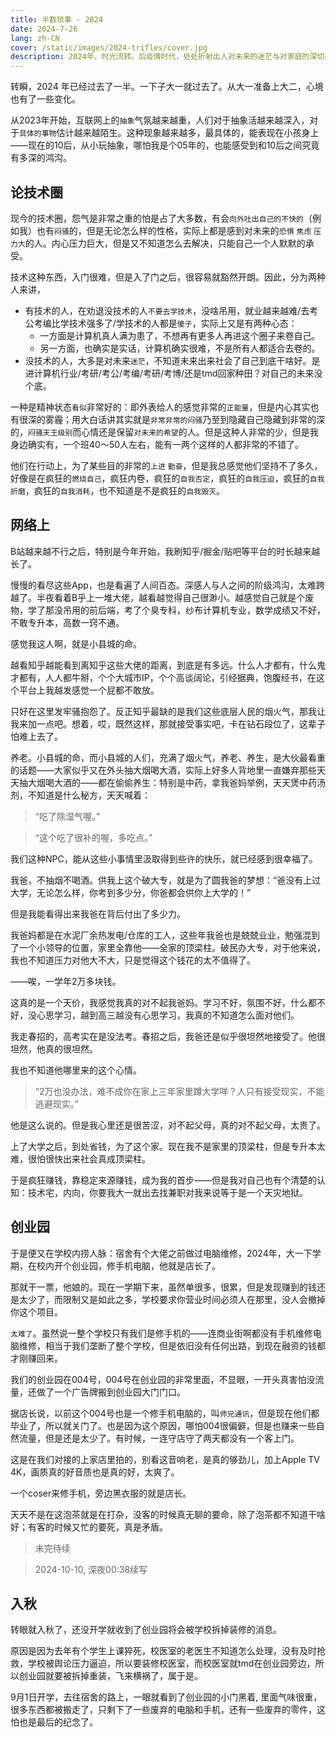 ```yaml
---
title: 半数琐事 - 2024
date: 2024-7-26
lang: zh-CN
cover: /static/images/2024-trifles/cover.jpg
description: 2024年，时光流转。后疫情时代，处处折射出人对未来的迷茫与对家庭的深切感悟。生活在琐碎中展现出沉重与思索，平凡却不失深刻。
---
```


转瞬，2024 年已经过去了一半。一下子大一就过去了。从大一准备上大二，心境也有了一些变化。

从2023年开始，互联网上的`抽象`气氛越来越重，人们对于抽象活越来越深入，对于`具体的事物`估计越来越陌生。这种现象越来越多，最具体的，能表现在小孩身上——现在的10后，从小玩抽象，哪怕我是个05年的，也能感受到和10后之间究竟有多深的鸿沟。

## 论技术圈

现今的技术圈，怨气是非常之重的怕是占了大多数，有会`向外吐出自己的不快的`（例如我）也有`闷骚`的，但是无论怎么样的性格，实际上都是感到对未来的`恐惧` `焦虑` `压力大`的人。内心压力巨大，但是又不知道怎么去解决，只能自己一个人默默的承受。

技术这种东西，入门很难，但是入了门之后，很容易就豁然开朗。因此，分为两种人来讲，

- 有技术的人，在劝退没技术的人`不要去学技术`，没啥吊用，就业越来越难/去考公考编比学技术强多了/学技术的人都是`傻子`，实际上又是有两种心态：
  - 一方面是计算机真人满为患了，不想再有更多人再进这个圈子来卷自己。
  - 另一方面，也确实是实话，计算机确实很难，不是所有人都适合去卷的。
- 没技术的人，大多是对未来`迷茫`，不知道未来出来社会了自己到底干啥好。是进计算机行业/考研/考公/考编/考研/考博/还是tmd回家种田？对自己的未来没个底。

一种是精神状态`看似`非常好的：即外表给人的感觉非常的`正能量`，但是内心其实也有很深的雾霾；用大白话讲其实就是`非常非常的闷骚`乃至到隐藏自己隐藏到非常的深的，`闷骚天王级别`而心情还是保留`对未来的希望`的人。但是这种人非常的少，但是我身边确实有，一个班40～50人左右，能有一两个这样的人都非常的不错了。

他们在行动上，为了某些目的非常的`上进` `勤奋`，但是我总感觉他们坚持不了多久，好像是在疯狂的`燃烧自己`，疯狂内卷，疯狂的`自我否定`，疯狂的`自我压迫`，疯狂的`自我折磨`，疯狂的`自我消耗`，也不知道是不是疯狂的`自我毁灭`。

## 网络上

B站越来越不行之后，特别是今年开始，我刷知乎/掘金/贴吧等平台的时长越来越长了。

慢慢的看尽这些App，也是看遍了人间百态。深感人与人之间的阶级鸿沟，太难跨越了。半夜看着B乎上一堆大佬，越看越觉得自己很渺小。越感觉自己就是个废物，学了那没吊用的前后端，考了个臭专科，纱布计算机专业，数学成绩又不好，不敢专升本，高数一窍不通。

感觉我这人啊，就是小县城的命。

越看知乎越能看到离知乎这些大佬的距离，到底是有多远。什么人才都有，什么鬼才都有，人人都牛掰，个个大城市IP，个个高谈阔论，引经据典，饱腹经书，在这个平台上我越发感觉一个屁都不敢放。

只好在这里发牢骚抱怨了。反正知乎最缺的是我们这些底层人民的烟火气，那我让我来加一点吧。想着，哎，既然这样，那就接受事实吧，卡在钻石段位了，这辈子怕难上去了。

养老。小县城的命，而小县城的人们，充满了烟火气，养老、养生，是大伙最看重的话题——大家似乎又在外头抽大烟喝大酒，实际上好多人背地里一直嫌弃那些天天抽大烟喝大酒的——都在偷偷养生：特别是中药，拿我爸妈举例，天天煲中药汤剂，不知道是什么秘方，天天喊着：

> “吃了除湿气喔。”

> “这个吃了很补的喔，多吃点。”

我们这种NPC，能从这些小事情里汲取得到些许的快乐，就已经感到很幸福了。

我爸，不抽烟不喝酒。供我上这个破大专，就是为了圆我爸的梦想：“爸没有上过大学，无论怎么样，你考到多少分，你爸都会供你上大学的！”

但是我能看得出来我爸在背后付出了多少力。

我爸妈都是在水泥厂余热发电/仓库的工人，这些年我爸也是兢兢业业，勉强混到了一个小领导的位置，家里全靠他——全家的顶梁柱。破民办大专，对于他来说，我也不知道压力对他大不大，只是觉得这个钱花的太不值得了。

——唉，一学年2万多块钱。

这真的是一个天价，我感觉我真的对不起我爸妈。学习不好，氛围不好，什么都不好，没心思学习，越到高三越没有心思学习，我真的不知道怎么面对他们。

我走春招的，高考实在是没法考。春招之后，我爸还是似乎很坦然地接受了。他很坦然，他真的很坦然。

我也不知道他哪里来的这个心情。

> “2万也没办法，难不成你在家上三年家里蹲大学咩？人只有接受现实，不能逃避现实。”

他是这么说的。但是我心里还是很苦涩，对不起父母，真的对不起父母，太贵了。

上了大学之后，到处省钱，为了这个家。现在我不是家里的顶梁柱，但是专升本太难，很怕很快出来社会真成顶梁柱。

于是疯狂赚钱，靠稳定来源赚钱，成为我的首步——但是我对自己也有个清楚的认知：技术宅，内向，你要我大一就出去找兼职对我来说等于是一个天灾地狱。

## 创业园

于是便又在学校内捞人脉：宿舍有个大佬之前做过电脑维修，2024年，大一下学期，在校内开个创业园，修手机电脑，他就是店长了。

那就干一票，他娘的。现在一学期下来，虽然单很多，很累，但是发现赚到的钱还是太少了，而限制又是如此之多，学校要求你营业时间必须人在那里，没人会撤掉你这个项目。

`太难了`。虽然说一整个学校只有我们是修手机的——连商业街啊都没有手机维修电脑维修，相当于我们垄断了整个学校，但是依旧没有任何出路，到现在融资的钱都才刚赚回来。

我们的创业园在004号，004号在创业园的非常里面，不显眼，一开头真害怕没流量，还做了一个广告牌搬到创业园大门门口。

据店长说，以前这个004号也是一个修手机电脑的，叫`师兄通讯`，但是现在他们都毕业了，所以就关门了。也是因为这个原因，哪怕004很偏僻，但是也赚来一些自然流量，但是还是太少了。有时候，一连守店守了两天都没有一个客上门。

这是在我们对接的上家店里拍的，别看这音响老，是真的够劲儿，加上Apple TV 4K，画质真的好音质也是真的好，太爽了。

<ImageCard
  :sources="[
    '/static/images/2024-trifles/in-dangkou.jpg',
    '/static/images/2024-trifles/in-store.jpg',
    '/static/images/2024-trifles/tea-table.jpg'
  ]"
  :classes="['hover:transform-rotate--1!']"
/>

一个coser来修手机，旁边黑衣服的就是店长。

天天不是在这泡茶就是在打杂，没客的时候真无聊的要命，除了泡茶都不知道干啥好；有客的时候又忙的要死，真是矛盾。

> 未完待续

> 2024-10-10, 深夜00:38续写

## 入秋

转眼就入秋了，还没开学就收到了创业园将会被学校拆掉装修的消息。

原因是因为去年有个学生上课猝死，校医室的老医生不知道怎么处理，没有及时抢救，学校被舆论压力逼迫，所以要装修校医室，而校医室就tmd在创业园旁边，所以创业园就要被拆掉重装，飞来横祸了，属于是。

9月1日开学，去往宿舍的路上，一眼就看到了创业园的小门黑着, 里面气味很重，很多东西都被搬走了，只剩下了一些废弃的电脑和手机，还有一些废弃的零件，这怕也是最后的纪念了。
